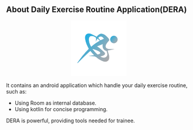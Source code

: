 ## About Daily Exercise Routine Application(DERA)

<p align="center"><img src="logo-1.svg" width = "150" , height = "150"></p>

It contains an android application which handle your daily exercise routine, such as:

- Using Room as internal database.
- Using kotlin for concise programming.

DERA is powerful, providing tools needed for trainee.

